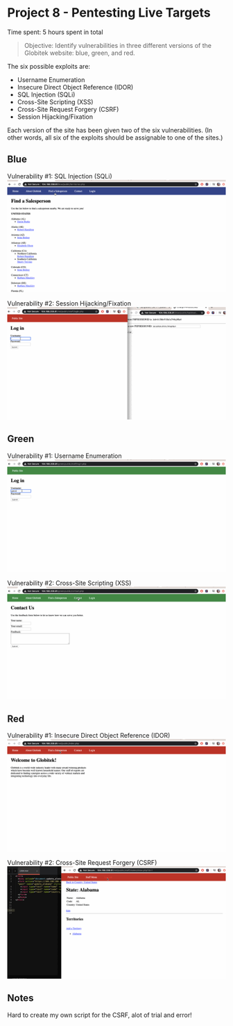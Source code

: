 # Project 8 - Pentesting Live Targets

Time spent: 5 hours spent in total

> Objective: Identify vulnerabilities in three different versions of the Globitek website: blue, green, and red.

The six possible exploits are:
* Username Enumeration
* Insecure Direct Object Reference (IDOR)
* SQL Injection (SQLi)
* Cross-Site Scripting (XSS)
* Cross-Site Request Forgery (CSRF)
* Session Hijacking/Fixation

Each version of the site has been given two of the six vulnerabilities. (In other words, all six of the exploits should be assignable to one of the sites.)

## Blue

Vulnerability #1: SQL Injection (SQLi)
![](blueSQL.gif)

Vulnerability #2: Session Hijacking/Fixation
![](blueSession.gif)

## Green

Vulnerability #1: Username Enumeration
![](greenUser.gif)

Vulnerability #2: Cross-Site Scripting (XSS)
![](greenXXS.gif)


## Red

Vulnerability #1: Insecure Direct Object Reference (IDOR)
![](redIDOR.gif)

Vulnerability #2: Cross-Site Request Forgery (CSRF)
![](redCSRF.gif)


## Notes

Hard to create my own script for the CSRF, alot of trial and error!
